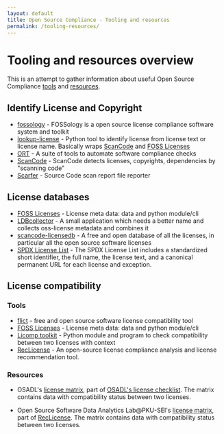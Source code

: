 ```yaml
---
layout: default
title: Open Source Compliance - Tooling and resources
permalink: /tooling-resources/
---
```


# Tooling and resources overview

This is an attempt to gather information about useful Open Source Compliance [tools](/glossary#osc-tool) and [resources](/glossary#osc-resources).

## Identify License and Copyright

* [fossology](https://www.fossology.org/) - FOSSology is a open source license compliance software system and toolkit
* [lookup-license](https://github.com/hesa/lookup-license/) - Python tool to identify license from license text or license name. Basically wraps [ScanCode](https://github.com/aboutcode-org/scancode-toolkit/) and [FOSS Licenses](https://github.com/hesa/foss-licenses)
* [ORT](https://github.com/oss-review-toolkit/ort) - A suite of tools to automate software compliance checks
* [ScanCode](https://github.com/aboutcode-org/scancode-toolkit/) - ScanCode detects licenses, copyrights, dependencies by "scanning code" 
* [Scarfer](https://github.com/hesa/scarfer) - Source Code scan report file reporter

## License databases

* [FOSS Licenses](https://github.com/hesa/foss-licenses) - License meta data: data and python module/cli
* [LDBcollector](https://github.com/maxhbr/LDBcollector) - A small application which needs a better name and collects oss-license metadata and combines it
* [scancode-licensedb](https://scancode-licensedb.aboutcode.org/) - A free and open database of all the licenses, in particular all the open source software licenses
* [SPDX License List](https://spdx.org/licenses/) - The SPDX License List includes a standardized short identifier, the full name, the license text, and a canonical permanent URL for each license and exception. 

## License compatibility

### Tools

* [flict](https://github.com/vinland-technology/flict) -  free and open source software license compatibility tool
* [FOSS Licenses](https://github.com/hesa/foss-licenses) - License meta data: data and python module/cli
* [Licomp toolkit](https://github.com/hesa/licomp-toolkit) - Python module and program to check compatibility between two licenses with context
* [RecLicense](https://github.com/osslab-pku/RecLicense) - An open-source license compliance analysis and license recommendation tool. 

### Resources

* OSADL's [license matrix](https://www.osadl.org/fileadmin/checklists/matrix.json), part of [OSADL's license checklist](https://www.osadl.org/Access-to-raw-data.oss-compliance-raw-data-access.0.html). The matrix contains data with compatibility status between two licenses.

* Open Source Software Data Analytics Lab@PKU-SEI's [license matrix](https://github.com/osslab-pku/RecLicense/blob/master/knowledge_base/files%20for%20program%20input/compatibility_63.csv), part of [RecLicense](https://github.com/osslab-pku/RecLicense). The matrix contains data with compatibility status between two licenses.


